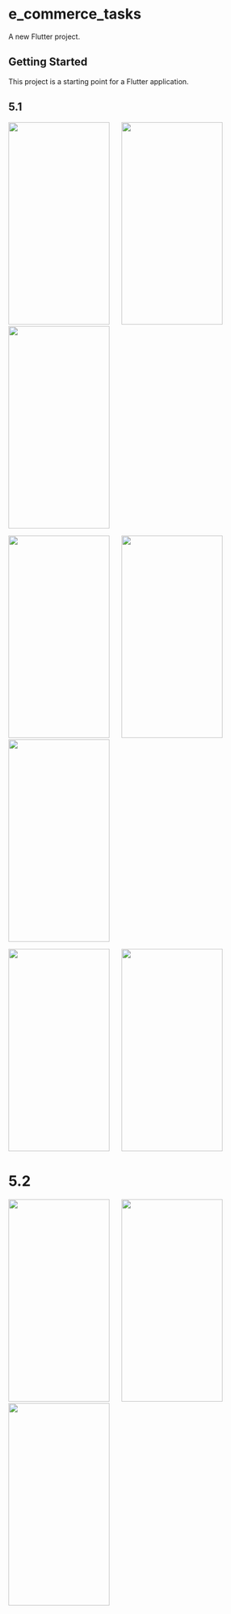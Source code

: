 # e_commerce_tasks

A new Flutter project.

## Getting Started

This project is a starting point for a Flutter application.

## 5.1

<img src = "https://shorturl.at/nosF7" width = "200" height = "400"> &nbsp;&nbsp;&nbsp;&nbsp; <img src = "https://shorturl.at/oFOQ2" width = "200" height = "400"> &nbsp;&nbsp;&nbsp;&nbsp; <img src = "https://shorturl.at/lvxy2" width = "200" height = "400">


<img src = "https://shorturl.at/vHOSU" width = "200" height = "400"> &nbsp;&nbsp;&nbsp;&nbsp; <img src = "https://shorturl.at/kmsA2" width = "200" height = "400"> &nbsp;&nbsp;&nbsp;&nbsp; <img src = "https://rb.gy/kmw0tt" width = "200" height = "400">


<img src = "https://rb.gy/vk39lf" width = "200" height = "400"> &nbsp;&nbsp;&nbsp;&nbsp; <img src = "https://rb.gy/xtq3t2" width = "200" height = "400"> &nbsp;&nbsp;&nbsp;&nbsp; 


# 5.2

<img src = "https://shorturl.at/nosF7" width = "200" height = "400"> &nbsp;&nbsp;&nbsp;&nbsp; <img src = "https://shorturl.at/oFOQ2" width = "200" height = "400"> &nbsp;&nbsp;&nbsp;&nbsp; <img src = "https://shorturl.at/lvxy2" width = "200" height = "400">


